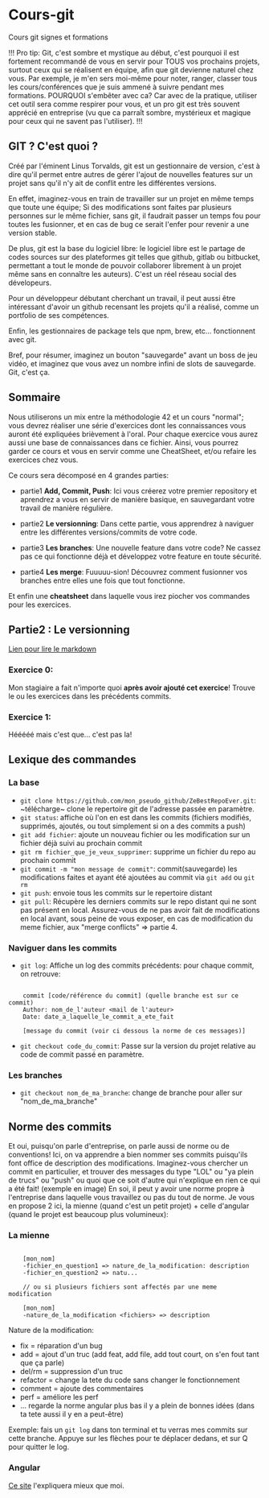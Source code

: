 # Cours-git

Cours git signes et formations

!!! Pro tip: Git, c'est sombre et mystique au début, c'est pourquoi il est fortement recommandé de vous en servir pour TOUS vos prochains projets, surtout ceux qui se réalisent en équipe, afin que git devienne naturel chez vous. Par exemple, je m'en sers moi-même pour noter, ranger, classer tous les cours/conférences que je suis ammené à suivre pendant mes formations. POURQUOI s'embêter avec ca? Car avec de la pratique, utiliser cet outil sera comme respirer pour vous, et un pro git est très souvent apprécié en entreprise (vu que ca parraît sombre, mystérieux et magique pour ceux qui ne savent pas l'utiliser). !!!

## GIT ? C'est quoi ?

Créé par l'éminent Linus Torvalds, git est un gestionnaire de version, c'est à dire qu'il permet entre autres de gérer l'ajout de nouvelles features sur un projet sans qu'il n'y ait de conflit entre les différentes versions.

En effet, imaginez-vous en train de travailler sur un projet en même temps que toute une équipe;
Si des modifications sont faites par plusieurs personnes sur le même fichier, sans git, il faudrait passer un temps fou pour toutes les fusionner, et en cas de bug ce serait l'enfer pour revenir a une version stable.

De plus, git est la base du logiciel libre: le logiciel libre est le partage de codes sources sur des plateformes git telles que github, gitlab ou bitbucket, permettant a tout le monde de pouvoir collaborer librement à un projet même sans en connaître les auteurs). C'est un réel réseau social des dévelopeurs.

Pour un développeur débutant cherchant un travail, il peut aussi être intéressant d'avoir un github recensant les projets qu'il a réalisé, comme un portfolio de ses compétences.

Enfin, les gestionnaires de package tels que npm, brew, etc... fonctionnent avec git.

Bref, pour résumer, imaginez un bouton "sauvegarde" avant un boss de jeu vidéo, et imaginez que vous avez un nombre infini de slots de sauvegarde. Git, c'est ça.

## Sommaire

Nous utiliserons un mix entre la méthodologie 42 et un cours "normal"; vous devrez réaliser une série d'exercices dont les connaissances vous auront été expliquées brièvement à l'oral. Pour chaque exercice vous aurez aussi une base de connaissances dans ce fichier. Ainsi, vous pourrez garder ce cours et vous en servir comme une CheatSheet, et/ou refaire les exercices chez vous.

Ce cours sera décomposé en 4 grandes parties:

* partie1 **Add, Commit, Push**: Ici vous créerez votre premier repository et aprendrez a vous en servir de manière basique, en sauvegardant votre travail de manière régulière.

* partie2 **Le versionning**: Dans cette partie, vous apprendrez à naviguer entre les différentes versions/commits de votre code.

* partie3 **Les branches**: Une nouvelle feature dans votre code? Ne cassez pas ce qui fonctionne déjà et développez votre feature en toute sécurité.

* partie4 **Les merge**: Fuuuuu-sion! Découvrez comment fusionner vos branches entre elles une fois que tout fonctionne.

Et enfin une **cheatsheet** dans laquelle vous irez piocher vos commandes pour les exercices.

## Partie2 : Le versionning

[Lien pour lire le markdown](https://github.com/jojomon42153/cours-git/blob/level2/README.md)

### Exercice 0:

Mon stagiaire a fait n'importe quoi **après avoir ajouté cet exercice**! Trouve le ou les exercices dans les précédents commits.

### Exercice 1:

Hééééé mais c'est que... c'est pas la!

## Lexique des commandes

### La base

* `git clone https://github.com/mon_pseudo_github/ZeBestRepoEver.git`: ~télécharge~ clone le repertoire git de l'adresse passée en paramètre.
* `git status`: affiche où l'on en est dans les commits (fichiers modifiés, supprimés, ajoutés, ou tout simplement si on a des commits a push)
* `git add fichier`: ajoute un nouveau fichier ou les modification sur un fichier déjà suivi au prochain commit
* `git rm fichier_que_je_veux_supprimer`: supprime un fichier du repo au prochain commit
* `git commit -m "mon message de commit"`: commit(sauvegarde) les modifications faites et ayant été ajoutées au commit via `git add` ou `git rm`
* `git push`: envoie tous les commits sur le repertoire distant
* `git pull`: Récupère les derniers commits sur le repo distant qui ne sont pas présent en local. Assurez-vous de ne pas avoir fait de modifications en local avant, sous peine de vous exposer, en cas de modification du meme fichier, aux "merge conflicts" => partie 4.

### Naviguer dans les commits

* `git log`: Affiche un log des commits précédents: pour chaque commit, on retrouve:

``` jojoCode

    commit [code/référence du commit] (quelle branche est sur ce commit)
    Author: nom_de_l'auteur <mail de l'auteur>
    Date: date_a_laquelle_le_commit_a_ete_fait

    [message du commit (voir ci dessous la norme de ces messages)]

```

* `git checkout code_du_commit`: Passe sur la version du projet relative au code de commit passé en paramètre.

### Les branches

* `git checkout nom_de_ma_branche`: change de branche pour aller sur "nom_de_ma_branche"

## Norme des commits

Et oui, puisqu'on parle d'entreprise, on parle aussi de norme ou de conventions! Ici, on va apprendre a bien nommer ses commits puisqu'ils font office de description des modifications.
Imaginez-vous chercher un commit en particulier, et trouver des messages du type "LOL" ou "ya plein de trucs" ou "push" ou quoi que ce soit d'autre qui n'explique en rien ce qui a été fait! (exemple en image)
En soi, il peut y avoir une norme propre à l'entreprise dans laquelle vous travaillez ou pas du tout de norme.
Je vous en propose 2 ici, la mienne (quand c'est un petit projet) + celle d'angular (quand le projet est beaucoup plus volumineux):

### La mienne

``` jojoCode

    [mon_nom]
    -fichier_en_question1 => nature_de_la_modification: description
    -fichier_en_question2 => natu...

    // ou si plusieurs fichiers sont affectés par une meme modification

    [mon_nom]
    -nature_de_la_modification <fichiers> => description

```

Nature de la modification:

* fix = réparation d'un bug
* add = ajout d'un truc (add feat, add file, add tout court, on s'en fout tant que ça parle)
* del/rm = suppression d'un truc
* refactor = change la tete du code sans changer le fonctionnement
* comment = ajoute des commentaires
* perf = améliore les perf
* ... regarde la norme angular plus bas il y a plein de bonnes idées (dans ta tete aussi il y en a peut-être)
  
Exemple: fais un `git log` dans ton terminal et tu verras mes commits sur cette branche. Appuye sur les flèches pour te déplacer dedans, et sur Q pour quitter le log.

### Angular

[Ce site](https://buzut.net/git-bien-nommer-ses-commits/) l'expliquera mieux que moi.
